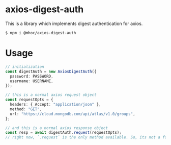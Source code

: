 # axios-digest-auth

This is a library which implements digest authentication for axios.

```
$ npm i @mhoc/axios-digest-auth
```

# Usage

```ts
// initialization
const digestAuth = new AxiosDigestAuth({
  password: PASSWORD,
  username: USERNAME,
});

// this is a normal axios request object
const requestOpts = {
  headers: { Accept: "application/json" },
  method: "GET",
  url: "https://cloud.mongodb.com/api/atlas/v1.0/groups",
};

// and this is a normal axios response object
const resp = await digestAuth.request(requestOpts);
// right now, `.request` is the only method available. So, its not a full recreation of `axios`.
```
